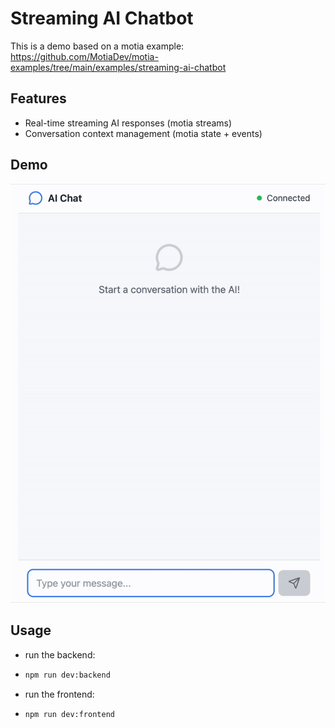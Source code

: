 # Streaming AI Chatbot

This is a demo based on a motia example: https://github.com/MotiaDev/motia-examples/tree/main/examples/streaming-ai-chatbot

## Features
- Real-time streaming AI responses (motia streams)
- Conversation context management (motia state + events)

## Demo

![Watch the video](./docs/demo.gif)

## Usage
 - run the backend:
 - ```bash
   npm run dev:backend
    ```
 - run the frontend:
 - ```bash
   npm run dev:frontend
   ```
